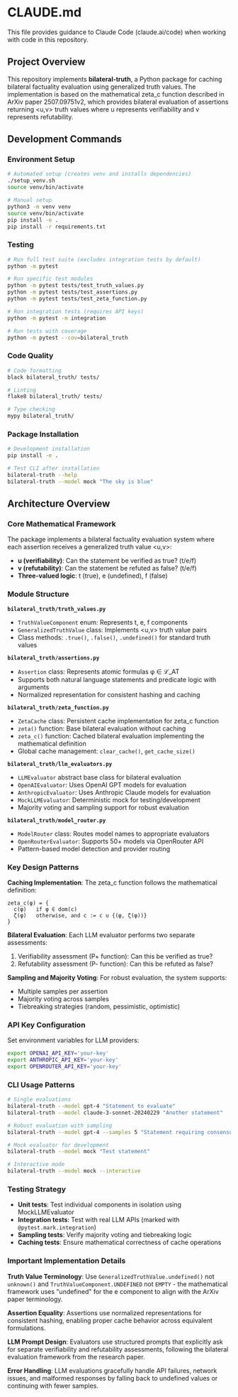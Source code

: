 # CLAUDE.md

This file provides guidance to Claude Code (claude.ai/code) when working with code in this repository.

## Project Overview

This repository implements **bilateral-truth**, a Python package for caching bilateral factuality evaluation using generalized truth values. The implementation is based on the mathematical zeta_c function described in ArXiv paper 2507.09751v2, which provides bilateral evaluation of assertions returning <u,v> truth values where u represents verifiability and v represents refutability.

## Development Commands

### Environment Setup
```bash
# Automated setup (creates venv and installs dependencies)
./setup_venv.sh
source venv/bin/activate

# Manual setup
python3 -m venv venv
source venv/bin/activate
pip install -e .
pip install -r requirements.txt
```

### Testing
```bash
# Run full test suite (excludes integration tests by default)
python -m pytest

# Run specific test modules
python -m pytest tests/test_truth_values.py
python -m pytest tests/test_assertions.py
python -m pytest tests/test_zeta_function.py

# Run integration tests (requires API keys)
python -m pytest -m integration

# Run tests with coverage
python -m pytest --cov=bilateral_truth
```

### Code Quality
```bash
# Code formatting
black bilateral_truth/ tests/

# Linting
flake8 bilateral_truth/ tests/

# Type checking
mypy bilateral_truth/
```

### Package Installation
```bash
# Development installation
pip install -e .

# Test CLI after installation
bilateral-truth --help
bilateral-truth --model mock "The sky is blue"
```

## Architecture Overview

### Core Mathematical Framework
The package implements a bilateral factuality evaluation system where each assertion receives a generalized truth value <u,v>:
- **u (verifiability)**: Can the statement be verified as true? (t/e/f)
- **v (refutability)**: Can the statement be refuted as false? (t/e/f) 
- **Three-valued logic**: t (true), e (undefined), f (false)

### Module Structure

**`bilateral_truth/truth_values.py`**
- `TruthValueComponent` enum: Represents t, e, f components
- `GeneralizedTruthValue` class: Implements <u,v> truth value pairs
- Class methods: `.true()`, `.false()`, `.undefined()` for standard truth values

**`bilateral_truth/assertions.py`**
- `Assertion` class: Represents atomic formulas φ ∈ ℒ_AT
- Supports both natural language statements and predicate logic with arguments
- Normalized representation for consistent hashing and caching

**`bilateral_truth/zeta_function.py`**
- `ZetaCache` class: Persistent cache implementation for zeta_c function
- `zeta()` function: Base bilateral evaluation without caching
- `zeta_c()` function: Cached bilateral evaluation implementing the mathematical definition
- Global cache management: `clear_cache()`, `get_cache_size()`

**`bilateral_truth/llm_evaluators.py`**
- `LLMEvaluator` abstract base class for bilateral evaluation
- `OpenAIEvaluator`: Uses OpenAI GPT models for evaluation
- `AnthropicEvaluator`: Uses Anthropic Claude models for evaluation
- `MockLLMEvaluator`: Deterministic mock for testing/development
- Majority voting and sampling support for robust evaluation

**`bilateral_truth/model_router.py`**
- `ModelRouter` class: Routes model names to appropriate evaluators
- `OpenRouterEvaluator`: Supports 50+ models via OpenRouter API
- Pattern-based model detection and provider routing

### Key Design Patterns

**Caching Implementation**: The zeta_c function follows the mathematical definition:
```
zeta_c(φ) = {
  c(φ)   if φ ∈ dom(c)
  ζ(φ)   otherwise, and c := c ∪ {(φ, ζ(φ))}
}
```

**Bilateral Evaluation**: Each LLM evaluator performs two separate assessments:
1. Verifiability assessment (P+ function): Can this be verified as true?
2. Refutability assessment (P- function): Can this be refuted as false?

**Sampling and Majority Voting**: For robust evaluation, the system supports:
- Multiple samples per assertion
- Majority voting across samples
- Tiebreaking strategies (random, pessimistic, optimistic)

### API Key Configuration
Set environment variables for LLM providers:
```bash
export OPENAI_API_KEY='your-key'
export ANTHROPIC_API_KEY='your-key' 
export OPENROUTER_API_KEY='your-key'
```

### CLI Usage Patterns
```bash
# Single evaluations
bilateral-truth --model gpt-4 "Statement to evaluate"
bilateral-truth --model claude-3-sonnet-20240229 "Another statement"

# Robust evaluation with sampling
bilateral-truth --model gpt-4 --samples 5 "Statement requiring consensus"

# Mock evaluator for development
bilateral-truth --model mock "Test statement"

# Interactive mode
bilateral-truth --model mock --interactive
```

### Testing Strategy
- **Unit tests**: Test individual components in isolation using MockLLMEvaluator
- **Integration tests**: Test with real LLM APIs (marked with `@pytest.mark.integration`)
- **Sampling tests**: Verify majority voting and tiebreaking logic
- **Caching tests**: Ensure mathematical correctness of cache operations

### Important Implementation Details

**Truth Value Terminology**: Use `GeneralizedTruthValue.undefined()` not `unknown()` and `TruthValueComponent.UNDEFINED` not `EMPTY` - the mathematical framework uses "undefined" for the e component to align with the ArXiv paper terminology.

**Assertion Equality**: Assertions use normalized representations for consistent hashing, enabling proper cache behavior across equivalent formulations.

**LLM Prompt Design**: Evaluators use structured prompts that explicitly ask for separate verifiability and refutability assessments, following the bilateral evaluation framework from the research paper.

**Error Handling**: LLM evaluations gracefully handle API failures, network issues, and malformed responses by falling back to undefined values or continuing with fewer samples.